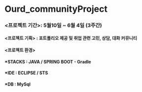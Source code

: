 # Ourd_communityProject


### <프로젝트 기간>: 5월10일 ~ 6월 4일 (3주간)

#### <프로젝트 기획> : 포트폴리오 제공 및 취업 관련 고민, 상담, 대화 커뮤니티 

#### <프로젝트 환경>
<h4> *STACKS : JAVA / SPRING BOOT - Gradle     
<h4> *IDE : ECLIPSE / STS
<h4> *DB : MySql
